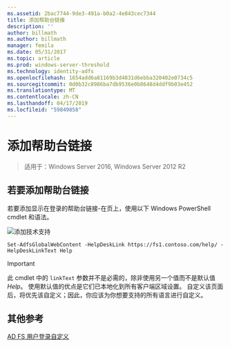 ```yaml
---
ms.assetid: 2bac7744-9de3-491a-b0a2-4e843cec7344
title: 添加帮助台链接
description: ''
author: billmath
ms.author: billmath
manager: femila
ms.date: 05/31/2017
ms.topic: article
ms.prod: windows-server-threshold
ms.technology: identity-adfs
ms.openlocfilehash: 1654add6a81169b3d4831d6ebba320402e0734c5
ms.sourcegitcommit: 0d0b32c8986ba7db9536e0b8648d4ddf9b03e452
ms.translationtype: MT
ms.contentlocale: zh-CN
ms.lasthandoff: 04/17/2019
ms.locfileid: "59849858"
---
```

# <a name="add-help-desk-link"></a>添加帮助台链接 

>适用于：Windows Server 2016, Windows Server 2012 R2


## <a name="to-add-a-help-desk-link"></a>若要添加帮助台链接  
若要添加显示在登录的帮助台链接\-在页上，使用以下 Windows PowerShell cmdlet 和语法。  

![添加技术支持](media/AD-FS-user-sign-in-customization/ADFS_Blue_Custom2.png)
  

`Set-AdfsGlobalWebContent -HelpDeskLink https://fs1.contoso.com/help/ -HelpDeskLinkText Help`  
 
  
> [!IMPORTANT]  
> 此 cmdlet 中的 `linkText` 参数并不是必需的，除非使用另一个值而不是默认值 *Help*。 使用默认值的优点是它们已本地化到所有客户端区域设置。 自定义该页面后，将优先该自定义；因此，你应该为你想要支持的所有语言进行自定义。  


## <a name="additional-references"></a>其他参考 
[AD FS 用户登录自定义](AD-FS-user-sign-in-customization.md)  

